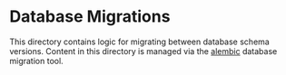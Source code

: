 # Database Migrations

This directory contains logic for migrating between database schema versions.
Content in this directory is managed via the [alembic](https://alembic.sqlalchemy.org/en/latest/index.html) database
migration tool.
